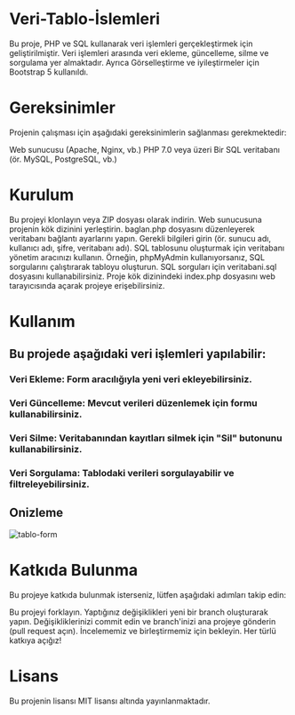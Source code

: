 # Veri-Tablo-İslemleri
Bu proje, PHP ve SQL kullanarak veri işlemleri gerçekleştirmek için geliştirilmiştir. Veri işlemleri arasında veri ekleme, güncelleme, silme ve sorgulama yer almaktadır. Ayrıca Görselleştirme ve iyileştirmeler için Bootstrap 5 kullanıldı.

# Gereksinimler
Projenin çalışması için aşağıdaki gereksinimlerin sağlanması gerekmektedir:

Web sunucusu (Apache, Nginx, vb.)
PHP 7.0 veya üzeri
Bir SQL veritabanı (ör. MySQL, PostgreSQL, vb.)
# Kurulum
Bu projeyi klonlayın veya ZIP dosyası olarak indirin.
Web sunucusuna projenin kök dizinini yerleştirin.
baglan.php dosyasını düzenleyerek veritabanı bağlantı ayarlarını yapın. Gerekli bilgileri girin (ör. sunucu adı, kullanıcı adı, şifre, veritabanı adı).
SQL tablosunu oluşturmak için veritabanı yönetim aracınızı kullanın. Örneğin, phpMyAdmin kullanıyorsanız, SQL sorgularını çalıştırarak tabloyu oluşturun. SQL sorguları için veritabani.sql dosyasını kullanabilirsiniz.
Proje kök dizinindeki index.php dosyasını web tarayıcısında açarak projeye erişebilirsiniz.
# Kullanım
## Bu projede aşağıdaki veri işlemleri yapılabilir:

### Veri Ekleme: Form aracılığıyla yeni veri ekleyebilirsiniz.
### Veri Güncelleme: Mevcut verileri düzenlemek için formu kullanabilirsiniz.
### Veri Silme: Veritabanından kayıtları silmek için "Sil" butonunu kullanabilirsiniz.
### Veri Sorgulama: Tablodaki verileri sorgulayabilir ve filtreleyebilirsiniz.
## Onizleme
![tablo-form](https://user-images.githubusercontent.com/67739721/236619249-a85f22cf-04df-4395-b549-c0a757307762.gif)
# Katkıda Bulunma
Bu projeye katkıda bulunmak isterseniz, lütfen aşağıdaki adımları takip edin:


Bu projeyi forklayın.
Yaptığınız değişiklikleri yeni bir branch oluşturarak yapın.
Değişikliklerinizi commit edin ve branch'inizi ana projeye gönderin (pull request açın).
İncelememiz ve birleştirmemiz için bekleyin. Her türlü katkıya açığız!
# Lisans
Bu projenin lisansı MIT lisansı altında yayınlanmaktadır.
